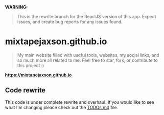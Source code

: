 **WARNING:**
> This is the rewrite branch for the ReactJS version of this app. Expect issues, and create bug reports for any issues found.

# mixtapejaxson.github.io
> My main website filled with useful tools, websites, my social links, and so much more all related to me. Feel free to star, fork, or contribute to this project :)

**https://mixtapejaxson.github.io**

## Code rewrite
This code is under complete rewrite and overhaul. If you would like to see what I'm changing pleace check out the [TODOs.md](./TODOs.md) file.
